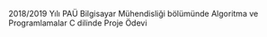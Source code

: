 2018/2019 Yılı PAÜ Bilgisayar Mühendisliği bölümünde
Algoritma ve Programlamalar C dilinde Proje Ödevi
